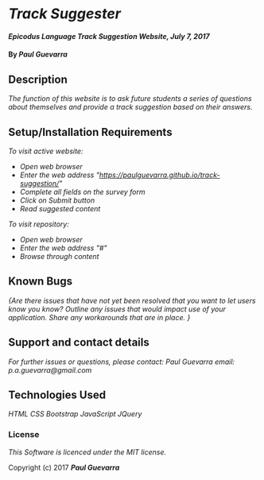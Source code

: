 # _Track Suggester_

#### _Epicodus Language Track Suggestion Website, July 7, 2017_

#### By _**Paul Guevarra**_

## Description

_The function of this website is to ask future students a series of questions about themselves and provide a track suggestion based on their answers._

## Setup/Installation Requirements

_To visit active website:_
* _Open web browser_
* _Enter the web address "https://paulguevarra.github.io/track-suggestion/"_
* _Complete all fields on the survey form_
* _Click on Submit button_
* _Read suggested content_

_To visit repository:_
* _Open web browser_
* _Enter the web address "#"_
* _Browse through content_

## Known Bugs

_{Are there issues that have not yet been resolved that you want to let users know you know?  Outline any issues that would impact use of your application.  Share any workarounds that are in place. }_

## Support and contact details

_For further issues or questions, please contact: Paul Guevarra email: p.a.guevarra@gmail.com_

## Technologies Used

_HTML_
_CSS_
_Bootstrap_
_JavaScript_
_JQuery_

### License

_This Software is licenced under the MIT license._

Copyright (c) 2017 **_Paul Guevarra_**
